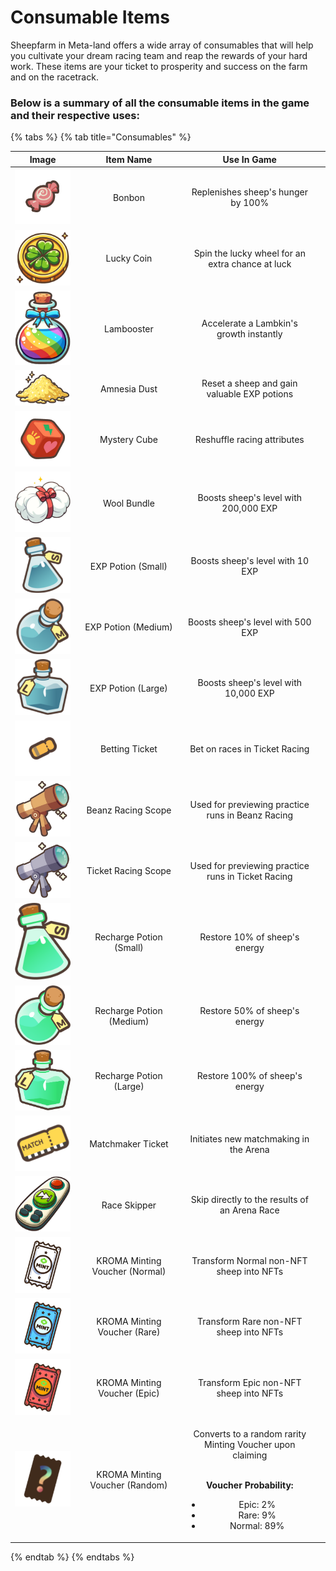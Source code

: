 # Consumable Items

Sheepfarm in Meta-land offers a wide array of consumables that will help you cultivate your dream racing team and reap the rewards of your hard work. These items are your ticket to prosperity and success on the farm and on the racetrack.



### Below is a summary of all the consumable items in the game and their respective uses:

{% tabs %}
{% tab title="Consumables" %}
<table><thead><tr><th width="140" align="center">Image</th><th width="240" align="center">Item Name</th><th width="320" align="center">Use In Game</th><th data-hidden></th></tr></thead><tbody><tr><td align="center"><img src="../.gitbook/assets/Untitled (53).png" alt=""></td><td align="center">Bonbon</td><td align="center">Replenishes sheep's hunger by 100%</td><td></td></tr><tr><td align="center"><img src="../.gitbook/assets/Untitled (1) (1).png" alt=""></td><td align="center">Lucky Coin</td><td align="center">Spin the lucky wheel for an extra chance at luck</td><td></td></tr><tr><td align="center"><img src="../.gitbook/assets/Lambooster NEW Small.png" alt="" data-size="original"></td><td align="center">Lambooster</td><td align="center">Accelerate a Lambkin's growth instantly</td><td></td></tr><tr><td align="center"><img src="../.gitbook/assets/Amnesia Dust NEW.png" alt=""></td><td align="center">Amnesia Dust</td><td align="center">Reset a sheep and gain valuable EXP potions</td><td></td></tr><tr><td align="center"><img src="../.gitbook/assets/502.png" alt=""></td><td align="center">Mystery Cube</td><td align="center">Reshuffle racing attributes</td><td></td></tr><tr><td align="center"><img src="../.gitbook/assets/Wool Bundle S (1).png" alt=""></td><td align="center">Wool Bundle</td><td align="center">Boosts sheep's level with 200,000 EXP</td><td></td></tr><tr><td align="center"><img src="../.gitbook/assets/601.png" alt="" data-size="original"></td><td align="center">EXP Potion (Small)</td><td align="center">Boosts sheep's level with 10 EXP</td><td></td></tr><tr><td align="center"><img src="../.gitbook/assets/602.png" alt=""></td><td align="center">EXP Potion (Medium)</td><td align="center">Boosts sheep's level with 500 EXP</td><td></td></tr><tr><td align="center"><img src="../.gitbook/assets/603.png" alt=""></td><td align="center">EXP Potion (Large)</td><td align="center">Boosts sheep's level with 10,000 EXP</td><td></td></tr><tr><td align="center"><img src="../.gitbook/assets/400.png" alt=""></td><td align="center">Betting Ticket</td><td align="center">Bet on races in Ticket Racing</td><td></td></tr><tr><td align="center"><img src="../.gitbook/assets/501.png" alt=""></td><td align="center">Beanz Racing Scope</td><td align="center">Used for previewing practice runs in Beanz Racing</td><td></td></tr><tr><td align="center"><img src="../.gitbook/assets/500.png" alt=""></td><td align="center">Ticket Racing Scope</td><td align="center">Used for previewing practice runs in Ticket Racing</td><td></td></tr><tr><td align="center"><img src="../.gitbook/assets/icon_item_EXP_sp_011.png" alt="" data-size="original"></td><td align="center">Recharge Potion (Small)</td><td align="center">Restore 10% of sheep's energy</td><td></td></tr><tr><td align="center"><img src="../.gitbook/assets/icon_item_EXP_sp_021.png" alt=""></td><td align="center">Recharge Potion (Medium)</td><td align="center">Restore 50% of sheep's energy</td><td></td></tr><tr><td align="center"><img src="../.gitbook/assets/icon_item_EXP_sp_031.png" alt=""></td><td align="center">Recharge Potion (Large)</td><td align="center">Restore 100% of sheep's energy</td><td></td></tr><tr><td align="center"><img src="../.gitbook/assets/806 (1).png" alt=""></td><td align="center">Matchmaker Ticket</td><td align="center">Initiates new matchmaking in the Arena</td><td></td></tr><tr><td align="center"><img src="../.gitbook/assets/Untitled.png" alt="" data-size="original"></td><td align="center">Race Skipper</td><td align="center">Skip directly to the results of an Arena Race</td><td></td></tr><tr><td align="center"><img src="../.gitbook/assets/Icon_Minting Voucher Normal.png" alt=""></td><td align="center">KROMA Minting Voucher (Normal)</td><td align="center">Transform Normal non-NFT sheep into NFTs</td><td></td></tr><tr><td align="center"><img src="../.gitbook/assets/Icon_Minting Voucher Rare.png" alt=""></td><td align="center">KROMA Minting Voucher (Rare)</td><td align="center">Transform Rare non-NFT sheep into NFTs</td><td></td></tr><tr><td align="center"><img src="../.gitbook/assets/Icon_Minting Voucher EPIC.png" alt=""></td><td align="center">KROMA Minting Voucher (Epic)</td><td align="center">Transform Epic non-NFT sheep into NFTs</td><td></td></tr><tr><td align="center"><img src="../.gitbook/assets/Untitled (14) (2).png" alt=""></td><td align="center">KROMA Minting Voucher (Random)</td><td align="center"><p>Converts to a random rarity Minting Voucher upon claiming<br><br></p><p><strong>Voucher Probability:</strong></p><ul><li>Epic: 2%</li><li>Rare: 9%</li><li>Normal: 89%</li></ul></td><td></td></tr></tbody></table>
{% endtab %}
{% endtabs %}




